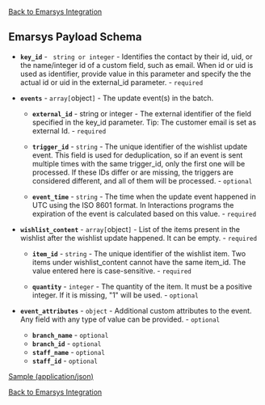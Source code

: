 [Back to Emarsys Integration](/emarsysIntegration.md)

## Emarsys Payload Schema  

- **`key_id`** - ` string or integer` - Identifies the contact by their id, uid, or the name/integer id of a custom field, such as email. When id or uid is used as identifier, provide value in this parameter and specify the the actual id or uid in the external_id parameter. - `required`

- **`events`** - `array[`object`]` - The update event(s) in the batch.

  - **`external_id`** - string or integer - The external identifier of the field specified in the key_id parameter. Tip: The customer email is set as external Id. - `required`

  - **`trigger_id`** - `string` - The unique identifier of the wishlist update event. This field is used for deduplication, so if an event is sent multiple times with the same trigger_id, only the first one will be processed. If these IDs differ or are missing, the triggers are considered different, and all of them will be processed. - `optional`

  - **`event_time`** - `string` - The time when the update event happened in UTC using the ISO 8601 format. In Interactions programs the expiration of the event is calculated based on this value. - `required`

- **`wishlist_content`** - `array[`object`]` - List of the items present in the wishlist after the wishlist update happened. It can be empty. - `required`


  - **`item_id`** - `string` - The unique identifier of the wishlist item. Two items under wishlist_content cannot have the same item_id. The value entered here is case-sensitive. - `required`


  - **`quantity`** - `integer` - The quantity of the item. It must be a positive integer. If it is missing, "1" will be used. - `optional`

- **`event_attributes`** - `object` - Additional custom attributes to the event. Any field with any type of value can be provided. - `optional`

    - **`branch_name`**  - `optional`
    - **`branch_id`** - `optional`
    - **`staff_name`** - `optional`
    - **`staff_id`** - `optional`
  

[Sample (application/json)](emarsysSampleRequest.md#example-applicationjson)

[Back to Emarsys Integration](/emarsysIntegration.md)

    

